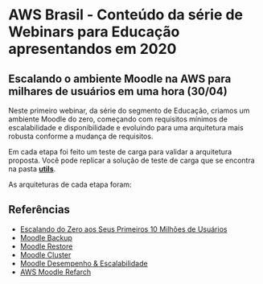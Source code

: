 # AWS Brasil - Conteúdo da série de Webinars para Educação apresentandos em 2020

## Escalando o ambiente Moodle na AWS para milhares de usuários em uma hora (30/04)

Neste primeiro webinar, da série do segmento de Educação, criamos um ambiente Moodle do zero, começando com requisitos mínimos de escalabilidade e disponibilidade e evoluindo para uma arquitetura mais robusta conforme a mudança de requisitos.

Em cada etapa foi feito um teste de carga para validar a arquitetura proposta. Você pode replicar a solução de teste de carga que se encontra na pasta **[utils](../utils/)**.

As arquiteturas de cada etapa foram:

## Referências

- [Escalando do Zero aos Seus Primeiros 10 Milhões de Usuários](https://pt.slideshare.net/AmazonWebServices/escalando-do-zero-aos-seus-primeiros-10-milhes-de-usurios-arc203-sao-paulo-summit)
- [Moodle Backup](https://docs.moodle.org/38/en/Site_backup)
- [Moodle Restore](https://docs.moodle.org/38/en/Site_restore)
- [Moodle Cluster](https://docs.moodle.org/38/en/Server_cluster)
- [Moodle Desempenho & Escalabilidade](https://docs.moodle.org/dev/Performance_and_scalability)
- [AWS Moodle Refarch](https://github.com/aws-samples/aws-refarch-moodle)
